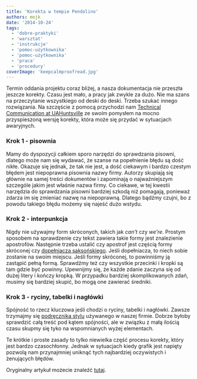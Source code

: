 ```yaml
---
title: 'Korekta w tempie Pendolino'
authors: mojk
date: '2014-10-24'
tags:
  - 'dobre-praktyki'
  - 'warsztat'
  - 'instrukcje'
  - 'pomoc-użytkownika'
  - 'pomoc-użytkownika'
  - 'praca'
  - 'procedury'
coverImage: 'keepcalmproofread.jpg'
---
```


Termin oddania projektu coraz bliżej, a nasza dokumentacja nie przeszła jeszcze
korekty. Czasu jest mało, a pracy jak zwykle za dużo. Nie ma szans na
przeczytanie wszystkiego od deski do deski. Trzeba szukać innego rozwiązania. Na
szczęście z pomocą przychodzi nam
[Technical Communication at UAHuntsville](http://uahtechcomm.com/) ze swoim
pomysłem na mocno przyspieszoną wersję korekty, która może się przydać w
sytuacjach awaryjnych.

<!--truncate-->

### Krok 1 - pisownia

Mamy do dyspozycji całkiem sporo narzędzi do sprawdzania pisowni, dlatego może
nam się wydawać, że szanse na popełnienie błędu są dość nikłe. Okazuje się
jednak, że tak nie jest, a dość ciekawym i bardzo czestym błędem jest
niepoprawna pisownia nazwy firmy. Autorzy skupiają się głównie na samej treści
dokumentów i zapominają o najważniejszym szczególe jakim jest właśnie nazwa
firmy. Co ciekawe, w tej kwestii narzędzia do sprawdzania pisowni bardziej
szkodą niż pomagają, ponieważ zdarza im się zmieniać nazwę na niepoprawną.
Dlatego bądźmy czujni, bo z powodu takiego błędu możemy się najeść dużo wstydu.

### Krok 2 - interpunkcja

Nigdy nie używajmy form skróconych, takich jak _can't_ czy _we're_. Prostym
sposobem na sprawdzenie czy tekst zawiera takie formy jest znalezienie
apostrofów. Następnie trzeba ustalić czy apostrof jest częścią formy skróconej
czy
[dopełniacza saksońskiego](http://www.angielski.edu.pl/rzeczowniki/dopelniacz_saksonski_277.html).
Jeśli dopełniacza, to niech sobie zostanie na swoim miejscu. Jeśli formy
skróconej, to powinniśmy ją zastąpić pełną formą. Sprawdźmy też czy wszystkie
przecinki i kropki są tam gdzie być powinny. Upewnijmy się, że każde zdanie
zaczyna się od dużej litery i kończy kropką. W przypadku bardziej
skomplikowanych zdań, musimy się bardziej skupić, bo mogą one zawierać średniki.

### Krok 3 - ryciny, tabelki i nagłówki

Spójność to rzecz kluczowa jeśli chodzi o ryciny, tabelki i nagłówki. Zawsze
trzymajmy się [podręcznika stylu](../podrecznik-stylu-stylrecznik/index.md)
używanego w naszej firmie. Dobrze byłoby sprawdzić całą treść pod kątem
spójności, ale w związku z małą ilością czasu skupmy się tyko na wspomnianych
wyżej elementach.

Te krótkie i proste zasady to tylko niewielka część procesu korekty, który jest
bardzo czasochłonny. Jednak w sytuacjach kiedy grafik jest napięty pozwolą nam
przynajmniej uniknąć tych najbardziej oczywistych i żenujących błędów.

Oryginalny artykuł możecie znaleźć
[tutaj](http://uahtechcomm.com/2014/09/20/proofing-in-a-pinch).
